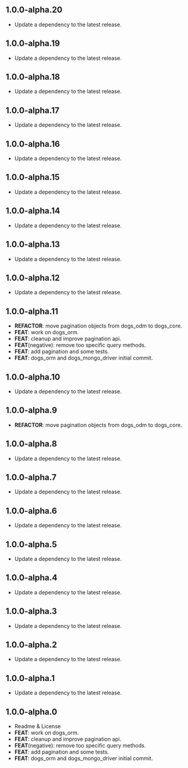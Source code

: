 ## 1.0.0-alpha.20

 - Update a dependency to the latest release.

## 1.0.0-alpha.19

 - Update a dependency to the latest release.

## 1.0.0-alpha.18

 - Update a dependency to the latest release.

## 1.0.0-alpha.17

 - Update a dependency to the latest release.

## 1.0.0-alpha.16

 - Update a dependency to the latest release.

## 1.0.0-alpha.15

 - Update a dependency to the latest release.

## 1.0.0-alpha.14

 - Update a dependency to the latest release.

## 1.0.0-alpha.13

 - Update a dependency to the latest release.

## 1.0.0-alpha.12

 - Update a dependency to the latest release.

## 1.0.0-alpha.11

 - **REFACTOR**: move pagination objects from dogs_odm to dogs_core.
 - **FEAT**: work on dogs_orm.
 - **FEAT**: cleanup and improve pagination api.
 - **FEAT**(negative): remove too specific query methods.
 - **FEAT**: add pagination and some tests.
 - **FEAT**: dogs_orm and dogs_mongo_driver initial commit.

## 1.0.0-alpha.10

 - Update a dependency to the latest release.

## 1.0.0-alpha.9

 - **REFACTOR**: move pagination objects from dogs_odm to dogs_core.

## 1.0.0-alpha.8

 - Update a dependency to the latest release.

## 1.0.0-alpha.7

 - Update a dependency to the latest release.

## 1.0.0-alpha.6

 - Update a dependency to the latest release.

## 1.0.0-alpha.5

 - Update a dependency to the latest release.

## 1.0.0-alpha.4

 - Update a dependency to the latest release.

## 1.0.0-alpha.3

 - Update a dependency to the latest release.

## 1.0.0-alpha.2

 - Update a dependency to the latest release.

## 1.0.0-alpha.1

 - Update a dependency to the latest release.

## 1.0.0-alpha.0

 - Readme & License
 - **FEAT**: work on dogs_orm.
 - **FEAT**: cleanup and improve pagination api.
 - **FEAT**(negative): remove too specific query methods.
 - **FEAT**: add pagination and some tests.
 - **FEAT**: dogs_orm and dogs_mongo_driver initial commit.
